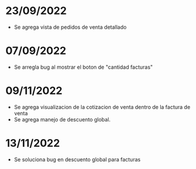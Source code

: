 # 23/09/2022
* Se agrega vista de pedidos de venta detallado

# 07/09/2022
* Se arregla bug al mostrar el boton de "cantidad facturas"

# 09/11/2022
* Se agrega visualizacion de la cotizacion de venta dentro de la factura de venta
* Se agrega manejo de descuento global.

# 13/11/2022
* Se soluciona bug en descuento global para facturas